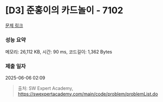 # [D3] 준홍이의 카드놀이 - 7102 

[문제 링크](https://swexpertacademy.com/main/code/problem/problemDetail.do?contestProbId=AWkIlHWqBYcDFAXC) 

### 성능 요약

메모리: 26,112 KB, 시간: 90 ms, 코드길이: 1,362 Bytes

### 제출 일자

2025-06-06 02:09



> 출처: SW Expert Academy, https://swexpertacademy.com/main/code/problem/problemList.do